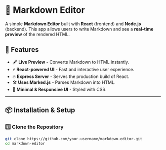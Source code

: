 # 📝 Markdown Editor

A simple **Markdown Editor** built with **React** (frontend) and **Node.js** (backend). This app allows users to write Markdown and see a **real-time preview** of the rendered HTML.

## 🚀 Features

- 🖋 **Live Preview** - Converts Markdown to HTML instantly.
- ⚡ **React-powered UI** - Fast and interactive user experience.
- 🔥 **Express Server** - Serves the production build of React.
- 🛠 **Uses Marked.js** - Parses Markdown into HTML.
- 🎨 **Minimal & Responsive UI** - Styled with CSS.

---

## 📦 Installation & Setup

### 1️⃣ Clone the Repository
```bash
git clone https://github.com/your-username/markdown-editor.git
cd markdown-editor
